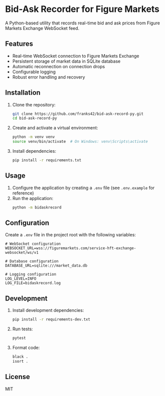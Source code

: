 # Bid-Ask Recorder for Figure Markets

A Python-based utility that records real-time bid and ask prices from Figure Markets Exchange WebSocket feed.

## Features

- Real-time WebSocket connection to Figure Markets Exchange
- Persistent storage of market data in SQLite database
- Automatic reconnection on connection drops
- Configurable logging
- Robust error handling and recovery

## Installation

1. Clone the repository:
   ```bash
   git clone https://github.com/franks42/bid-ask-record-py.git
   cd bid-ask-record-py
   ```

2. Create and activate a virtual environment:
   ```bash
   python -m venv venv
   source venv/bin/activate  # On Windows: venv\Scripts\activate
   ```

3. Install dependencies:
   ```bash
   pip install -r requirements.txt
   ```

## Usage

1. Configure the application by creating a `.env` file (see `.env.example` for reference)
2. Run the application:
   ```bash
   python -m bidaskrecord
   ```

## Configuration

Create a `.env` file in the project root with the following variables:

```
# WebSocket configuration
WEBSOCKET_URL=wss://figuremarkets.com/service-hft-exchange-websocket/ws/v1

# Database configuration
DATABASE_URL=sqlite:///market_data.db

# Logging configuration
LOG_LEVEL=INFO
LOG_FILE=bidaskrecord.log
```

## Development

1. Install development dependencies:
   ```bash
   pip install -r requirements-dev.txt
   ```

2. Run tests:
   ```bash
   pytest
   ```

3. Format code:
   ```bash
   black .
   isort .
   ```

## License

MIT

